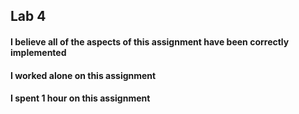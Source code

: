 ## Lab 4
#### I believe all of the aspects of this assignment have been correctly implemented
#### I worked alone on this assignment
#### I spent 1 hour on this assignment
